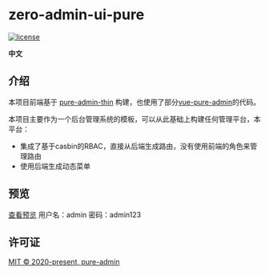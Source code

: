 <h1>zero-admin-ui-pure</h1>

[![license](https://img.shields.io/github/license/pure-admin/vue-pure-admin.svg)](LICENSE)

**中文**

## 介绍

本项目前端基于 [pure-admin-thin](https://github.com/pure-admin/pure-admin-thin) 构建，也使用了部分[vue-pure-admin](https://github.com/pure-admin/vue-pure-admin)的代码。

本项目主要作为一个后台管理系统的模板，可以从此基础上构建任何管理平台，本平台：

- 集成了基于casbin的RBAC，直接从后端生成路由，没有使用前端的角色来管理路由
- 使用后端生成动态菜单

## 预览

[查看预览](https://cplinux98.github.io/zero-admin-ui-pure/#/login)
用户名：admin
密码：admin123

## 许可证

[MIT © 2020-present, pure-admin](./LICENSE)
